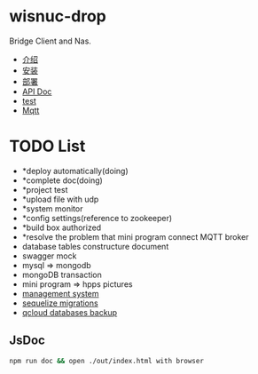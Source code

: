 # wisnuc-drop
Bridge Client and Nas.

- [介绍](doc/introduction.md)
- [安装](doc/installation.md)
- [部署](doc/deployment.md)
- [API Doc](doc/api_doc.md)
- [test](doc/test.md)
- [Mqtt](doc/mqtt.md)

# TODO List

- *deploy automatically(doing)
- *complete doc(doing)
- *project test
- *upload file with udp
- *system monitor
- *config settings(reference to zookeeper)
- *build box authorized
- *resolve the problem that mini program connect MQTT broker
- database tables constructure document
- swagger mock
- mysql => mongodb 
- mongoDB transaction
- mini program => hpps pictures
- [management system](https://github.com/wisnuc/wisnuc-management)
- [sequelize migrations](https://sequelize.readthedocs.io/en/v3/docs/migrations)
- [qcloud databases backup](https://www.qcloud.com)

## JsDoc
```bash
npm run doc && open ./out/index.html with browser
```
